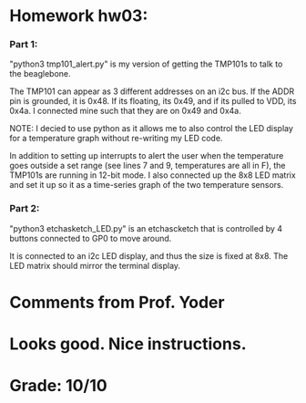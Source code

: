 # Homework hw03:

### Part 1:
"python3 tmp101_alert.py" is my version of getting the TMP101s to talk to the beaglebone.

The TMP101 can appear as 3 different addresses on an i2c bus. If the ADDR pin is grounded, it is 0x48. If its floating, its 0x49, and if its pulled to VDD, its 0x4a.
I connected mine such that they are on 0x49 and 0x4a.

NOTE: I decied to use python as it allows me to also control the LED display for a temperature graph without re-writing my LED code.

In addition to setting up interrupts to alert the user when the temperature goes outside a set range (see lines 7 and 9, temperatures are all in F), the TMP101s are running in 12-bit mode.
I also connected up the 8x8 LED matrix and set it up so it as a time-series graph of the two temperature sensors. 


### Part 2:

"python3 etchasketch_LED.py" is an etchascketch that is controlled by 4 buttons connected to GP0 to move around. 

It is connected to an i2c LED display, and thus the size is fixed at 8x8. The LED matrix should mirror the terminal display.

# Comments from Prof. Yoder
# Looks good.  Nice instructions.
# Grade:  10/10
